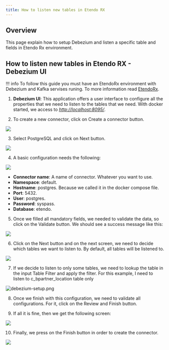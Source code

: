 ```yaml
---
title: How to listen new tables in Etendo RX
---
```


## Overview

This page explain how to setup Debezium and listen a specific table and fields in Etendo Rx environment.

## How to listen new tables in Etendo RX - Debezium UI

!!! info
    To follow this guide you must have an EtendoRx environment with Debezium and Kafka servises runing. To more information read [EtendoRx](https://docs.etendo.software/en/technical-documentation/etendo-environment/platform/EtendoRx).  

1. **Debezium UI**: This application offers a user interface to configure all the properties that we need to listen to the tables that we need. With docker started, we access to [_http://localhost:8095/_](http://localhost:8095/).

2. To create a new connector, click on Create a connector button.

![](/docs.etendo.software/assets/drive/aJzitIXqJbubWW8GARdErE46voV8KjmGcf2v00hQBmGUrTbhL81J4GoeyoTFhhBZ4xiIOrQiP6Yhd99gOZbg8sga4l54BE11ssioAvRldAq-ViG43SMV2WoYEj4AZT77cZL_J2LTIoKyZYeAtg.png)

3. Select PostgreSQL and click on Next button.

![](/docs.etendo.software/assets/drive/AMPZS3Vby4NP9i40khwsXUzOa2jXcCJRIxBqR4B5Q39Tu4ELWRu2TJXA4Gr28nvYinpCIll-v-hcDVeJSQ2khtmOQ6kzziXKyM-yDe94UdkSQWd5KUl2T71elJDy_Tfzdfi7kDxckVezqZdeWw.png)

4. A basic configuration needs the following:

![](/docs.etendo.software/assets/drive/iGY8RsjNAaEK6NsWSqaAE7DtFfFO-h3HOTNi14cniswQJcB3upduzM7iHtIkhD2_Wl5J13KpiBSWXhraX_nubdQg0EsaKXpHSMlXWfVUM67eTnFBLTPrPKUccAqRoFDp0DixbD2HHHGdauQw5Q.png)

- **Connector name**: A name of connector. Whatever you want to use.
- **Namespace**: default.
- **Hostname**: postgres. Because we called it in the docker compose file.
- **Port**: 5432.
- **User**: postgres.
- **Password**: syspass.
- **Database**: etendo.

5. Once we filled all mandatory fields, we needed to validate the data, so click on the Validate button. We should see a success message like this:

![](/docs.etendo.software/assets/drive/43UN2abdTb_x4vkSjotWUAomawnIgtJp-V7c_Xiw9pkTk2AUvgQYuSXaV9OrWSj2Ni-HTpBhGZ8JkvWEmPkrdtrp0JyI6CED24iBl8nW1DCobBsP0ZXB-0wb8DOPOGzX1Qk1AGE6m_5sxoC6cw.png)

6. Click on the Next button and on the next screen, we need to decide which tables we want to listen to. By default, all tables will be listened to.

![](/docs.etendo.software/assets/drive/sNYtCQLE0xE9y3Gg-iQaNimGbG21f_EK3O-PPae8SqJ9uQ7LkeaRaaXnH1XA85grFNpSXU4YKliN9-Yv8mDjxHXjweTxaRhN10gbtd3D55-Z2ktPN8K-goEcGgncDydvFGWIX9CAKRl9GcuE2A.png)

7. If we decide to listen to only some tables, we need to lookup the table in the input Table Filter and apply the filter. For this example, I need to listen to c_bpartner_location table only

![debezium-setup.png](/docs.etendo.software/assets/legacy/technicaldocumentation/platform/debezium-setup.png)

8. Once we finish with this configuration, we need to validate all configurations. For it, click on the Review and Finish button.

9. If all it is fine, then we get the following screen:

![](/docs.etendo.software/assets/drive/KN41JFvZb7YA2Er6wHiM3rcbp1r90WRmtDkMHADxhUSEknU7TR6qVb3DP1ukTrjlPRVrqVQXJJ2nhqj9861DYMHq88FRDHGGhn1X9U0by2iaejGeRjoa6cBmvLIKChTRVaYPt8BYwQ0MfPrTzw.png)

10. Finally, we press on the Finish button in order to create the connector.

![](/docs.etendo.software/assets/drive/gtfy5r9_ohJjCHsISAU5p0GqItRPbG-U_7Ih1h1uIC1wUxl3rJC3ataZfQEuOvtdpAEOIkTvmLxctK6aYq8_kpWNwtHIr_HwKTV7HfMzH4xGY_ffqRcCZPrdL8ZHnnVJ5Ue-wn8JJR9oadZtIw.png)
